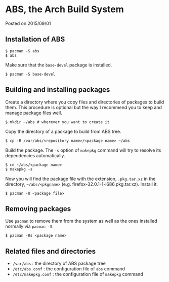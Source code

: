 # ABS, the Arch Build System

Posted on 2015/09/01

## Installation of ABS

```
$ pacman -S abs
$ abs
```

Make sure that the `base-devel` package is installed.

```
$ pacman -S base-devel
```

## Building and installing packages

Create a directory where you copy files and directories of packages
to build them.
This procedure is optional but the way I recommend you
to keep and manage package files well.

```
$ mkdir ~/abs # wherever you want to create it
```

Copy the directory of a package to build from ABS tree.

```
$ cp -R /var/abs/<repository name>/<package name> ~/abs
```

Build the package. The `-s` option of `makepkg` command will try to resolve
its dependencies automatically.

```
$ cd ~/abs/<package name>
$ makepkg -s
```

Now you will find the package file with the extension,
`.pkg.tar.xz` in the directory,  `~/abs/<pkgname>`
(e.g. firefox-32.0.1-1-i686.pkg.tar.xz).
Install it.

```
$ pacman -U <package file>
```

## Removing packages

Use `pacman` to remove them from the system
as well as the ones installed normally via `pacman -S`.

```
$ pacman -Rs <package name>
```

## Related files and directories

* `/var/abs` : the directory of ABS package tree
* `/etc/abs.conf` : the configuration file of `abs` command
* `/etc/makepkg.conf` : the configuration file of `makepkg` command

